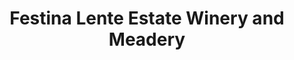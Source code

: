 ---
title: "Festina Lente Estate Winery and Meadery"
url: /langley-township/festina-lente-estate-winery-and-meadery/
shop: Spirituosen
---
